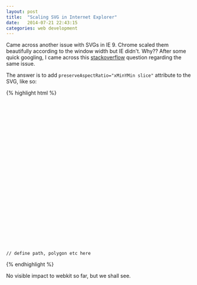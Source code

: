 ```yaml
---
layout: post
title:  "Scaling SVG in Internet Explorer"
date:   2014-07-21 22:43:15
categories: web development
---
```


Came across another issue with SVGs in IE 9. Chrome scaled them beautifully according to the window width but IE didn't. Why?? After some quick googling, I came across this [stackoverflow](http://stackoverflow.com/questions/7711641/why-doesnt-this-svg-graphic-scale-in-ie9-and-10-preview) question regarding the same issue. 

The answer is to add `preserveAspectRatio="xMinYMin slice"` attribute to the SVG, like so:

{% highlight html %}
<?xml version="1.0" encoding="utf-8"?>
<svg 
	version="1.1" 
	id="logo" 
	xmlns="http://www.w3.org/2000/svg" 
	xmlns:xlink="http://www.w3.org/1999/xlink" 
	viewBox="0 0 113.941 88.432" 
	preserveAspectRatio="xMinYMin slice" 
	xml:space="preserve">

	// define path, polygon etc here
	
</svg>
{% endhighlight %}

No visible impact to webkit so far, but we shall see.